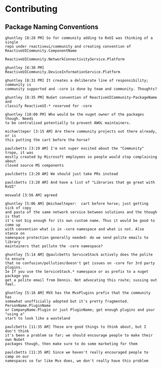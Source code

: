 
# Contributing

## Package Naming Conventions

    ghuntley [8:28 PM] So for community adding to RxUI was thinking of a single
    repo under reactiveui/community and creating convention of
    ReactiveUICommunity.ComponentName

    ReactiveUICommunity.NetworkConnectivityService.Platform

    ghuntley [8:30 PM] ReactiveUICommunity.DeviceInformationService.Platform

    ghuntley [8:31 PM] It creates a deliberate line of responsibility; community is
    community supported and -core is done by team and community. Thoughts?

    ghuntley [8:35 PM] NuGet convention of ReactiveUICommunity-PackageName and
    classify ReactiveUI-* reserved for -core

    ghuntley [10:00 PM] Who would be the nuget owner of the packages though. Needs
    to be centralised potentially to prevent AWOL maintainers.

    michaelteper [3:15 AM] Are there community projects out there already, or is
    this putting the cart before the horse?

    paulcbetts [3:19 AM] I'm not super excited about the "Community" trope, it was
    mostly created by Microsoft employees so people would stop complaining about
    closed source MS components

    paulcbetts [3:20 AM] We should just take PRs instead

    paulcbetts [3:20 AM] And have a list of "Libraries that go great with RxUI"

    moswald [3:56 AM] agreed

    ghuntley [5:06 AM] @michaelteper:  cart before horse; just getting sick of copy
    and pasta of the same network service between solutions and the though is that
    it's not big enough for its own custom name. Thus it would be good to come up
    with convention what is in -core namespace and what is not. Also stance on
    namespace protection generally needed- do we send polite emails to library
    maintainers that pollute the -core namespace?

    ghuntley [5:14 AM] @paulcbetts ServiceStack actively does the polite to ensure
    that no confusion/pollution/doesn't get issues on -core for 3rd party plugins.
    Ie If you use the ServiceStack.* namespace or as prefix to a nuget package you
    get a polite email from Dennis. Not advocating this route; sussing out feel.

    ghuntley [5:16 AM] MVX has the MvxPlugins prefix that the community has
    somewhat unofficially adopted but it's pretty fragmented. PersonName.PluginName
    or CompanyName.Plugin or just PluginName; get enough plugins and your "using a"
    start to look like a wasteland

    paulcbetts [11:35 AM] These are good things to think about, but I don't think
    it's been a problem so far; we should encourage people to make their own NuGet
    packages though, then make sure to do some marketing for them

    paulcbetts [11:35 AM] Since we haven't really encouraged people to camp on our
    namespaces so far like Mvx does, we don't really have this problem

